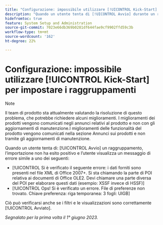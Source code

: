```yaml
---
title: "Configurazione: impossibile utilizzare [!UICONTROL Kick-Start] per impostare i raggruppamenti"
description: "Quando un utente tenta di [!UICONTROL Avvio] durante un raggruppamento, l’importazione non riesce e l’utente visualizza un messaggio di errore."
hidefromtoc: true
feature: System Setup and Administration
source-git-commit: 7023e66db369b0281df644fae9cf9902ffd59c3b
workflow-type: tm+mt
source-wordcount: '162'
ht-degree: 22%

---
```



# Configurazione: impossibile utilizzare [!UICONTROL Kick-Start] per impostare i raggruppamenti

>[!NOTE]
>
>Il team di prodotto sta attualmente valutando la risoluzione di questo problema, che potrebbe richiedere alcuni miglioramenti. I miglioramenti dei prodotti vengono comunicati negli annunci relativi al prodotto e non con gli aggiornamenti di manutenzione.I miglioramenti delle funzionalità del prodotto vengono comunicati nella sezione Annunci sui prodotti e non tramite gli aggiornamenti di manutenzione.

Quando un utente tenta di: [!UICONTROL Avvio] un raggruppamento, l’importazione non ha esito positivo e l’utente visualizza un messaggio di errore simile a uno dei seguenti:

* [!UICONTROL Si è verificato il seguente errore: i dati forniti sono presenti nel file XML di Office 2007+. Si sta chiamando la parte di POI relativa ai documenti di Office OLE2. Devi chiamare una parte diversa del POI per elaborare questi dati (esempio: XSSF invece di HSSF)]
* [!UICONTROL Ops! Si è verificato un errore. File di preferenze non trovato. Chiave preferenza: riga temporanea: 3 fogli: UIGB]

Ciò può verificarsi anche se i filtri e le visualizzazioni sono correttamente [!UICONTROL Avviato].

_Segnalato per la prima volta il 1° giugno 2023._
